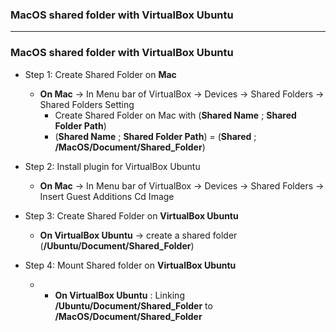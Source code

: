 ### MacOS shared folder with VirtualBox Ubuntu

-------------------------
### MacOS shared folder with VirtualBox Ubuntu

* Step 1: Create Shared Folder on **Mac**
  * **On Mac** -> In Menu bar of VirtualBox -> Devices -> Shared Folders -> Shared Folders Setting
    * Create Shared Folder on Mac with (**Shared Name** ; **Shared Folder Path**)
    * (**Shared Name** ; **Shared Folder Path**) = (**Shared** ; **/MacOS/Document/Shared_Folder**)
    
* Step 2: Install plugin for VirtualBox Ubuntu
  * **On Mac** -> In Menu bar of VirtualBox -> Devices -> Shared Folders -> Insert Guest Additions Cd Image
  
* Step 3: Create Shared Folder on **VirtualBox Ubuntu**
  * **On VirtualBox Ubuntu** -> create a shared folder (**/Ubuntu/Document/Shared_Folder**)
  
* Step 4: Mount Shared folder on **VirtualBox Ubuntu**
  * * **On VirtualBox Ubuntu** : Linking **/Ubuntu/Document/Shared_Folder** to **/MacOS/Document/Shared_Folder**
  
  ```sh
  
  ```
